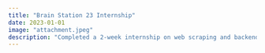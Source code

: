 ```yaml
---
title: "Brain Station 23 Internship"
date: 2023-01-01
image: "attachment.jpeg"
description: "Completed a 2-week internship on web scraping and backend development using BeautifulSoup and Selenium."
---
```


